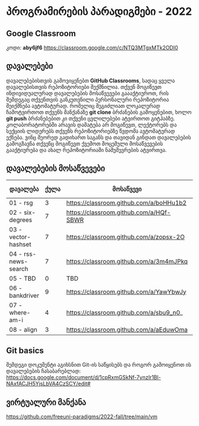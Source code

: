 # პროგრამირების პარადიგმები - 2022

## Google Classroom
კოდი: **aby6jf6**
https://classroom.google.com/c/NTQ3MTgxMTk2ODI0


## დავალებები
დავალებებისთვის გამოვიყენებთ **GitHub Classrooms**, სადაც ყველა დავალებისთვის რეპოზიტორიები შექმნილია. თქვენ მოგიწევთ ინდივიდუალურად დავალებების მოსაწვევები გაააქტიუროთ, რის შემდეგაც თქვენთვის განკუთვნილი პერსონალური რეპოზიტორია შეიქმნება ავტომატურად. რომელიც შეგიძლიათ ლოკალურად ჩამოტვირთოთ თქვენს მანქანაზე **git clone** ბრძანების გამოყენებით, ხოლო **git push** ბრძანებებით კი თქვენი ცვლილებები ატვირთოთ გიტჰაბზე. კოლაბორატორებში არავის დამატება არ მოგიწევთ, ლექტორებს და სექციის ლიდერებს თქვენს რეპოზიტორიებზე წვდომა ავტომატურად ექნება. ვინც მეორედ გადიხართ საგანს და თავიდან გინდათ დავალებების გამოგზავნა თქვენც მოგიწევთ ქვემოთ მოცემული მოსაწვევების გააქტიურება და ახალ რეპოზიტორიაში ნამუშევრების ატვირთვა.

## დავალებების მოსაწვევები
| დავალება | ქულა | მოსაწვევი | ჩაბარების თარიღი |
|----------|------|-----------|------------------|
| 01 - rsg | 3 | https://classroom.github.com/a/boHHu1b2 | 25/09/2022 |
| 02 - six-degrees | 7 | https://classroom.github.com/a/HQf-SBWR | 09/10/2022 |
| 03 - vector-hashset | 7 | https://classroom.github.com/a/zopsx-2O | 23/10/2022 |
| 04 - rss-news-search | 7 | https://classroom.github.com/a/3m4mJPkq | 06/11/2022 |
| 05 - TBD | 0 | TBD | 20/11/2022 |
| 06 - bankdriver | 9 | https://classroom.github.com/a/YawYbwJy | 27/11/2022 |
| 07 - where-am-i | 4 | https://classroom.github.com/a/sbu9_n0_ | 11/12/2022 |
| 08 - align | 3 | https://classroom.github.com/a/aEduwOma | 25/12/2022 |

## Git basics
შემდეგი დოკუმენტი აგიხსნით Git-ის საწყისებს და როგორ გამოიყენოთ ის დავალებების ჩასაბარებლად: https://docs.google.com/document/d/1cpRxmGSkNf-7ynzIr1Bl-NAxfACJH5YjsLbVA4CzSCY/edit#

## ვირტუალური მანქანა
https://github.com/freeuni-paradigms/2022-fall/tree/main/vm
